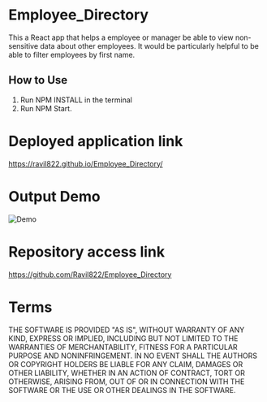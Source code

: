 # Employee_Directory

This a React app that helps a employee or manager be able to view non-sensitive data about other employees. It would be particularly helpful to be able to filter employees by first name.


## How to Use
1. Run NPM INSTALL in the terminal
2. Run NPM Start.



# Deployed application link

https://ravil822.github.io/Employee_Directory/

# Output Demo

<img alt="Demo" src="public/Employee_directory.gif">




# Repository access link

https://github.com/Ravil822/Employee_Directory


# Terms

THE SOFTWARE IS PROVIDED "AS IS", WITHOUT WARRANTY OF ANY KIND, EXPRESS OR IMPLIED, INCLUDING BUT NOT LIMITED TO THE WARRANTIES OF MERCHANTABILITY, FITNESS FOR A PARTICULAR PURPOSE AND NONINFRINGEMENT. IN NO EVENT SHALL THE AUTHORS OR COPYRIGHT HOLDERS BE LIABLE FOR ANY CLAIM, DAMAGES OR OTHER LIABILITY, WHETHER IN AN ACTION OF CONTRACT, TORT OR OTHERWISE, ARISING FROM, OUT OF OR IN CONNECTION WITH THE SOFTWARE OR THE USE OR OTHER DEALINGS IN THE SOFTWARE.